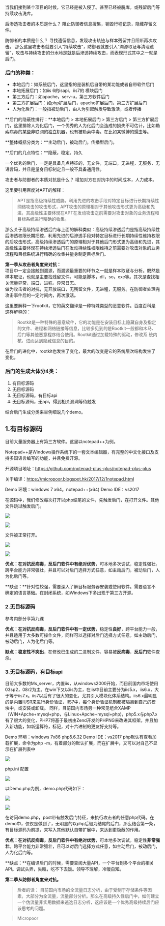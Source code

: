 当我们接到某个项目的时候，它已经是被入侵了。甚至已经被脱库，或残留后门等持续攻击洗库。  

后渗透攻击者的本质是什么？
阻止防御者信息搜集，销毁行程记录，隐藏存留文件。  

防御者的本质是什么？
寻找遗留信息，发现攻击轨迹与样本残留并且阻断再次攻击。
那么这里攻击者就要引入“持续攻击”，防御者就要引入“溯源取证与清理遗留”，攻击与持续攻击的分水岭是就是后渗透持续攻击，而表现形式其中之一就是后门。

### 后门的种类：
* 本地后门：如系统后门，这里指的是装机后自带的某功能或者自带软件后门  
* 本地拓展后门：如iis 6的isapi，iis7的 模块后门  
* 第三方后门：如apache，serv-u，第三方软件后门  
* 第三方扩展后门：如php扩展后门，apache扩展后门，第三方扩展后门  
* 人为化后门：一般指被动后门，由人为引起触发导致激活，或者传播

**后门的隐蔽性排行：**本地后门 > 本地拓展后门 > 第三方后门 > 第三方扩展后门，这里排除人为化后门，一个优秀的人为化后门会造成的损失不可估计，比如勒索病毒的某些非联网的独立机器，也有被勒索中毒。在比如某微博的蠕虫等。

**整体概括分类为：**主动后门，被动后门。传播型后门。  

**后门的几点特性：**隐蔽，稳定。持久

一个优秀的后门，一定是具备几点特征的，无文件，无端口，无进程，无服务，无语言码，并且是量身目标制定且一般不具备通用性。

攻击者与防御者的本质对抗是什么？
增加对方在对抗中的时间成本，人力成本。

这里要引用百度对APT的解释：
> APT是指高级持续性威胁。利用先进的攻击手段对特定目标进行长期持续性网络攻击的攻击形式，APT攻击的原理相对于其他攻击形式更为高级和先进，其高级性主要体现在APT在发动攻击之前需要对攻击对象的业务流程和目标系统进行精确的收集。

那么关于高级持续渗透后门与上面的解释类似：高级持续渗透后门是指高级持续性后渗透权限长期把控，利用先进的后渗透手段对特定目标进行长期持续性维持权限的后攻击形式，高级持续渗透后门的原理相对于其他后门形式更为高级和先进，其高级性主要体现在持续渗透后门在发动持续性权限维持之前需要对攻击对象的业务流程和目标系统进行精确的收集并量身制定目标后门。

**第一季从攻击者角度来对抗：**  
项目中一定会接触到溯源，而溯源最重要的环节之一就是样本取证与分析。既然是样本取证，也就是主要找残留文件。可能是脚本，dll，so，exe等。其次是查找相关流量异常，端口，进程。异常日志。  
做为攻击者的对抗，无开放端口，无残留文件，无进程，无服务。在防御者处理完攻击事件后的一定时间内，再次激活。

这里要解释一下rootkit，它的英文翻译是一种特殊类型的恶意软件。百度百科是这样解释的：
> Rootkit是一种特殊的恶意软件，它的功能是在安装目标上隐藏自身及指定的文件、进程和网络链接等信息，比较多见到的是Rootkit一般都和木马、后门等其他恶意程序结合使用。Rootkit通过加载特殊的驱动，修改系
统内核，进而达到隐藏信息的目的。

在后门的进化中，rootkit也发生了变化，最大的改变是它的系统层次结构发生了变化。

### 后门的生成大体分4类：
1. 有目标源码  
2. 无目标源码  
3. 无目标源码，有目标api
4. 无目标源码，无api，得到相关漏洞等待触发

结合后门生成分类来举例细说几个demo。

## 1.有目标源码

目前大量服务器上有第三方软件。这里以notepad++为例。

Notepad++是Windows操作系统下的一套文本编辑器，有完整的中文化接口及支持多国语言编写的功能，并且免费开源。  

开源项目地址：https://github.com/notepad-plus-plus/notepad-plus-plus  

关于编译：https://micropoor.blogspot.hk/2017/12/1notepad.html

Demo 环境：windows 7 x64，notepad++(x64) Demo IDE：vs2017

在源码中，我们修改每次打开以php结尾的文件，先触发后门，在打开文件。其他文件跳过触发后门。

![](media/b728495422dc9915124be66a66da50e1.jpg)

![](media/aa988aa25e0775c44406aba58faf47bd.jpg)

文件被正常打开。  

![](media/64d1aa65870e4498663a3f67b6578dc7.jpg)

![](media/0ea7113c6f35a874d4962ba9f33ca037.jpg)

**优点：**在对抗反病毒，反后门软件中有**绝对优势**，可本地多次调试，稳定性强壮。跨平台能力非常强壮，并且可以对后门选择方式任意，如主动后门，被动后门，人为化后门等。  

**缺点：**针对性较强，需要深入了解目标服务器安装或使用软件。需要语言不确定的语言基础。在封闭系统，如Windows下多出现于第三方开源。

### 2.无目标源码

参考内部分享第九课

**优点：**在对抗反病毒，反后门软件中有**一定优势**，稳定性**良好**，跨平台能力一般，并且适用于大多数可操作文件，同样可以选择对后门选择方式任意，如主动后门，被动后门，人为化后门等。  

**缺点：**稳定性**不突出**，在修改已生成的二进制文件，容易被**反病毒**，**反后门**软件查杀。

### 3.无目标源码，有目标api

目前大多数的Ms_server，内置iis，从windows2000开始，而目前国内市场使用03sp2，08r2为主。在win下又以iis为主，在iis中目前主要分为iis5.x，iis6.x，大于等于iis7.x。iis7以后有了很大的变化，尤其引入模块化体系结构。iis6.x最明显的是内置IUSR来进行身份验证，IIS7中，每个身份验证机制都被隔离到自己的模块中，或安装或卸载。
同样，目前国内市场另一种常见组合XAMP（WIN+Apche+mysql+php，与Linux+Apche+mysql+php)，php5.x与php7.x有了很大的变化，PHP7将基于最初由Zend开发的PHPNG来改进其框架。并且加入新功能，如新运算符，标记，对十六进制的更友好支持等。

Demo 环境：windows 7x86 php5.6.32 
Demo IDE：vs2017
php默认有查看加载扩展，命令为php -m，有着部分的默认扩展，而在扩展中，又可以对自己不显示在扩展列表中

![](media/b2b341e62db3bf91bd8762c7112b84ed.jpg)

php.ini 配置  

![](media/749a9e60168a7928f3a7afa1e7fc633a.jpg)

以Demo.php为例，demo.php代码如下：

![](media/3856a8d4054fc6fc5c436689673a0784.jpg)

![](media/e4c92d9ccd30bcd0c5d7d9d257714d28.jpg)

在访问demo.php，post带有触发后门特征，来执行攻击者的任意php代码。在demo中，仅仅是做到了，无明显的以php后缀为结尾的后门，那么结合第一条，有目标源码为前提，来写入其他默认自带扩展中，来达到更隐蔽的作用。

**优点：**在对抗反病毒，反后门软件中有**绝对优势**，可本地多次调试，稳定性**非常强壮**。跨平台能力非常强壮，且可以对后门选择方式任意，如主动后门，被动后门，人为化后门等。  

**缺点：**在编译后门的时候，需要查阅大量API，一个平台到多个平台的相关API。调试头弄，失眠，吃不下去饭。领导不理解，冷暖自知。

**第二季从防御者角度来对抗。**

>   后者的话：
目前国内市场的全流量日志分析，由于受制于存储条件等因素，大部分为全流量，流量部分分析。那么在高级持久性后门中，如何建立一个伪流量非实用数据来逃逸日志分析，这应该是一个优秀高级持续后门应该思考的问题。

>   Micropoor
